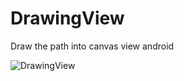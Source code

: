 # DrawingView
Draw the path into canvas view android

![DrawingView](https://github.com/ar-android/DrawingView/raw/master/drawing_view.png)
